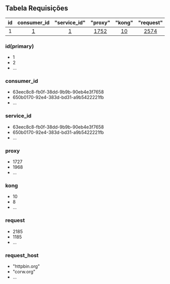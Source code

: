 ## Tabela Requisições

|       id     |       consumer_id            |    "service_id"            | "proxy"             | "kong"              | "request"           |    "request_host"  |
|:------------:|:----------------------------:|:--------------------------:|:-------------------:|:-------------------:|:-------------------:|:------------------:|
|        1     |[1](TabelaConsumidor.md#id)|[1](TabelaServicos.md#id)|[1752](Latencia.md#proxy)|[10](Latencia.md#kong)|[2574](Latencia.md#request)|["httpbin.org"](Request.md#host)|

### id(primary)
- 1
- 2
- ...

### consumer_id
- 63eec8c8-fb0f-38dd-9b9b-90eb4e3f7658
- 650b0170-92e4-383d-bd31-a9b5422221fb
- ...

### service_id
- 63eec8c8-fb0f-38dd-9b9b-90eb4e3f7658
- 650b0170-92e4-383d-bd31-a9b5422221fb
- ...

### proxy
- 1727
- 1968
- ...

### kong
- 10
- 8
- ...

### request
- 2185
- 1185
- ...

### request_host
- "httpbin.org"
- "corw.org"
- ...